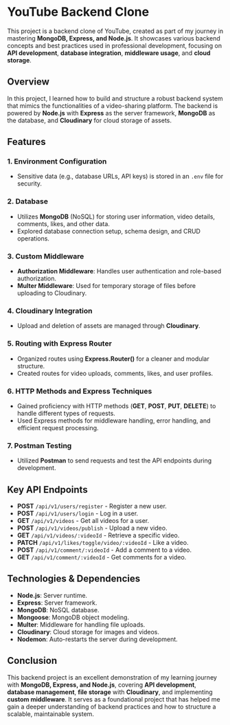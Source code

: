 # YouTube Backend Clone  

This project is a backend clone of YouTube, created as part of my journey in mastering **MongoDB, Express, and Node.js**. It showcases various backend concepts and best practices used in professional development, focusing on **API development**, **database integration**, **middleware usage**, and **cloud storage**.  

## Overview

In this project, I learned how to build and structure a robust backend system that mimics the functionalities of a video-sharing platform. The backend is powered by **Node.js** with **Express** as the server framework, **MongoDB** as the database, and **Cloudinary** for cloud storage of assets.

## Features

### 1. **Environment Configuration**
- Sensitive data (e.g., database URLs, API keys) is stored in an `.env` file for security.

### 2. **Database**
- Utilizes **MongoDB** (NoSQL) for storing user information, video details, comments, likes, and other data.
- Explored database connection setup, schema design, and CRUD operations.

### 3. **Custom Middleware**
- **Authorization Middleware**: Handles user authentication and role-based authorization.
- **Multer Middleware**: Used for temporary storage of files before uploading to Cloudinary.

### 4. **Cloudinary Integration**
- Upload and deletion of assets are managed through **Cloudinary**.

### 5. **Routing with Express Router**
- Organized routes using **Express.Router()** for a cleaner and modular structure.
- Created routes for video uploads, comments, likes, and user profiles.

### 6. **HTTP Methods and Express Techniques**
- Gained proficiency with HTTP methods (**GET**, **POST**, **PUT**, **DELETE**) to handle different types of requests.
- Used Express methods for middleware handling, error handling, and efficient request processing.

### 7. **Postman Testing**
- Utilized **Postman** to send requests and test the API endpoints during development.

## Key API Endpoints

- **POST** `/api/v1/users/register` - Register a new user.
- **POST** `/api/v1/users/login` - Log in a user.
- **GET** `/api/v1/videos` - Get all videos for a user.
- **POST** `/api/v1/videos/publish` - Upload a new video.
- **GET** `/api/v1/videos/:videoId` - Retrieve a specific video.
- **PATCH** `/api/v1/likes/toggle/video/:videoId` - Like a video.
- **POST** `/api/v1/comment/:videoId` - Add a comment to a video.
- **GET** `/api/v1/comment/:videoId` - Get comments for a video.

## Technologies & Dependencies

- **Node.js**: Server runtime.
- **Express**: Server framework.
- **MongoDB**: NoSQL database.
- **Mongoose**: MongoDB object modeling.
- **Multer**: Middleware for handling file uploads.
- **Cloudinary**: Cloud storage for images and videos.
- **Nodemon**: Auto-restarts the server during development.

## Conclusion  

This backend project is an excellent demonstration of my learning journey with **MongoDB, Express, and Node.js**, covering **API development**, **database management**, **file storage** with **Cloudinary**, and implementing **custom middleware**. It serves as a foundational project that has helped me gain a deeper understanding of backend practices and how to structure a scalable, maintainable system.  
